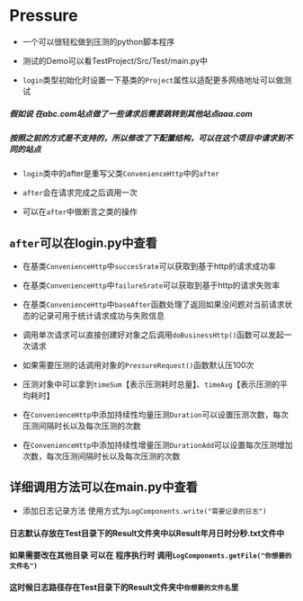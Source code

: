 # Pressure
* 一个可以很轻松做到压测的python脚本程序

* 测试的Demo可以看TestProject/Src/Test/main.py中

* `login`类型初始化时设置一下基类的`Project`属性以适配更多网络地址可以做测试</br>
 ##### 假如说 在abc.com站点做了一些请求后需要跳转到其他站点aaa.com</br>
 ##### 按照之前的方式是不支持的，所以修改了下配置结构，可以在这个项目中请求到不同的站点</br>

* `login`类中的after是重写父类`ConvenienceHttp`中的`after`

* `after`会在请求完成之后调用一次

* 可以在`after`中做断言之类的操作
## `after`可以在login.py中查看

* 在基类`ConvenienceHttp`中`succesSrate`可以获取到基于http的请求成功率

* 在基类`ConvenienceHttp`中`failureSrate`可以获取到基于http的请求失败率

* 在基类`ConvenienceHttp`中`baseAfter`函数处理了返回如果没问题对当前请求状态的记录可用于统计请求成功与失败信息

* 调用单次请求可以直接创建好对象之后调用`doBusinessHttp()`函数可以发起一次请求

* 如果需要压测的话调用对象的`PressureRequest()`函数默认压100次

* 压测对象中可以拿到`timeSum`【表示压测耗时总量】、`timeAvg`【表示压测的平均耗时】

* 在`ConvenienceHttp`中添加持续性均量压测`Duration`可以设置压测次数，每次压测间隔时长以及每次压测的次数

* 在`ConvenienceHttp`中添加持续性增量压测`DurationAdd`可以设置每次压测增加次数，每次压测间隔时长以及每次压测的次数
## 详细调用方法可以在main.py中查看

* 添加日志记录方法 使用方式为`LogComponents.write("需要记录的日志")`
#### 日志默认存放在Test目录下的Result文件夹中以Result年月日时分秒.txt文件中
#### 如果需要改在其他目录  可以在 程序执行时 调用`LogComponents.getFile("你想要的文件名")`
#### 这时候日志路径存在Test目录下的Result文件夹中`你想要的文件名`里

